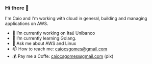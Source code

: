 ### Hi there 👋

I'm Caio and I'm working with cloud in general, building and managing applications on AWS.

- 🔭 I’m currently working on Itaú Unibanco
- 🌱 I’m currently learning Golang.
- 💬 Ask me about AWS and Linux
- 📫 How to reach me: caiocsgomes@gmail.com
- 💰 Pay me a Coffe: caiocsgomes@gmail.com (pix)
